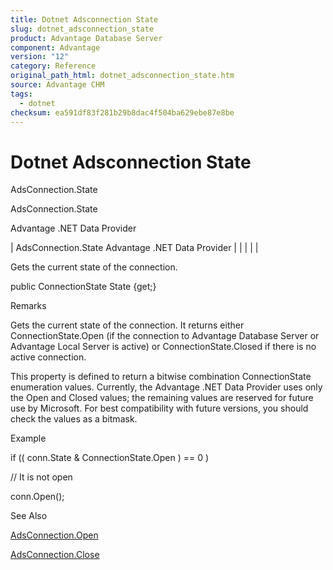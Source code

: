 ```yaml
---
title: Dotnet Adsconnection State
slug: dotnet_adsconnection_state
product: Advantage Database Server
component: Advantage
version: "12"
category: Reference
original_path_html: dotnet_adsconnection_state.htm
source: Advantage CHM
tags:
  - dotnet
checksum: ea591df83f281b29b8dac4f504ba629ebe87e8be
---
```


# Dotnet Adsconnection State

AdsConnection.State

AdsConnection.State

Advantage .NET Data Provider

| AdsConnection.State  Advantage .NET Data Provider |  |  |  |  |

Gets the current state of the connection.

public ConnectionState State {get;}

Remarks

Gets the current state of the connection. It returns either ConnectionState.Open (if the connection to Advantage Database Server or Advantage Local Server is active) or ConnectionState.Closed if there is no active connection.

This property is defined to return a bitwise combination ConnectionState enumeration values. Currently, the Advantage .NET Data Provider uses only the Open and Closed values; the remaining values are reserved for future use by Microsoft. For best compatibility with future versions, you should check the values as a bitmask.

Example

if (( conn.State & ConnectionState.Open ) == 0 )

// It is not open

conn.Open();

See Also

[AdsConnection.Open](dotnet_adsconnection_open.md)

[AdsConnection.Close](dotnet_adsconnection_close.md)
